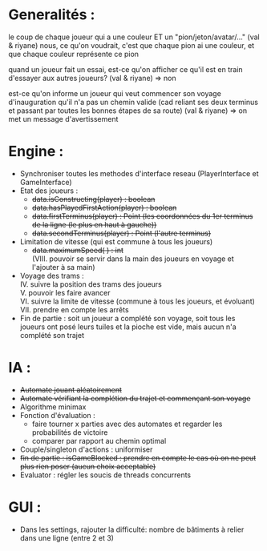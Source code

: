# Generalités :


le coup de chaque joueur qui a une couleur ET un "pion/jeton/avatar/..." (val & riyane)
    nous, ce qu'on voudrait, c'est que chaque pion ai une couleur, et que chaque couleur représente ce pion

quand un joueur fait un essai, est-ce qu'on afficher ce qu'il est en train d'essayer aux autres joueurs?
    (val & riyane)
=> non

est-ce qu'on informe un joueur qui veut commencer son voyage d'inauguration qu'il n'a pas un chemin valide (cad reliant ses deux terminus et passant par toutes les bonnes étapes de sa route)     (val & riyane)
=> on met un message d'avertissement  

# Engine :
 * Synchroniser toutes les methodes d'interface reseau (PlayerInterface et GameInterface)
 * Etat des joueurs :  
    + ~~data.isConstructing(player) : boolean~~  
    + ~~data.hasPlayedFirstAction(player) : boolean~~  
    + ~~data.firstTerminus(player) : Point (les coordonnées du 1er terminus de la ligne (le plus en haut à gauche))~~  
    + ~~data.secondTerminus(player) : Point (l'autre terminus)~~
 * Limitation de vitesse (qui est commune à tous les joueurs)  
    + ~~data.maximumSpeed( ) : int~~  
    (VIII. pouvoir se servir dans la main des joueurs en voyage et l'ajouter à sa main)  
 * Voyage des trams :  
    IV. suivre la position des trams des joueurs  
    V. pouvoir les faire avancer  
    VI. suivre la limite de vitesse (commune à tous les joueurs, et évoluant)  
    VII. prendre en compte les arrêts  
 * Fin de partie : soit un joueur a complété son voyage, soit tous les joueurs ont posé leurs tuiles et la pioche est vide, mais aucun n'a complété son trajet
    
# IA :
 * ~~Automate jouant aléatoirement~~
 * ~~Automate vérifiant la complétion du trajet et commençant son voyage~~
 * Algorithme minimax
 * Fonction d'évaluation : 
    + faire tourner x parties avec des automates et regarder les probabilités de victoire
    + comparer par rapport au chemin optimal
 * Couple/singleton d'actions : uniformiser
 * ~~fin de partie : isGameBlocked : prendre en compte le cas où on ne peut plus rien poser (aucun choix acceptable)~~  
 * Evaluator : régler les soucis de threads concurrents
 
# GUI :
  * Dans les settings, rajouter la difficulté: nombre de bâtiments à relier dans une ligne (entre 2 et 3)
